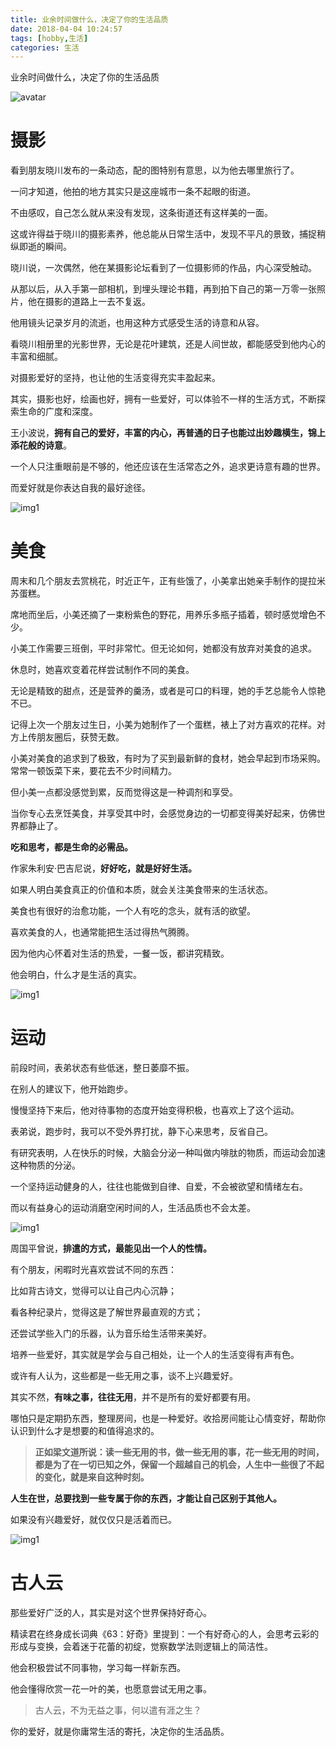 ```yaml
---
title: 业余时间做什么，决定了你的生活品质
date: 2018-04-04 10:24:57
tags: [hobby,生活]
categories: 生活
---
```

业余时间做什么，决定了你的生活品质
<!--more-->
![avatar](hobby/1.gif)

# 摄影

看到朋友晓川发布的一条动态，配的图特别有意思，以为他去哪里旅行了。

一问才知道，他拍的地方其实只是这座城市一条不起眼的街道。

不由感叹，自己怎么就从来没有发现，这条街道还有这样美的一面。

这或许得益于晓川的摄影素养，他总能从日常生活中，发现不平凡的景致，捕捉稍纵即逝的瞬间。

晓川说，一次偶然，他在某摄影论坛看到了一位摄影师的作品，内心深受触动。

从那以后，从入手第一部相机，到埋头理论书籍，再到拍下自己的第一万零一张照片，他在摄影的道路上一去不复返。

他用镜头记录岁月的流逝，也用这种方式感受生活的诗意和从容。

看晓川相册里的光影世界，无论是花叶建筑，还是人间世故，都能感受到他内心的丰富和细腻。

对摄影爱好的坚持，也让他的生活变得充实丰盈起来。

其实，摄影也好，绘画也好，拥有一些爱好，可以体验不一样的生活方式，不断探索生命的广度和深度。

王小波说，**拥有自己的爱好，丰富的内心，再普通的日子也能过出妙趣横生，锦上添花般的诗意**。

一个人只注重眼前是不够的，他还应该在生活常态之外，追求更诗意有趣的世界。

而爱好就是你表达自我的最好途径。

![img1](hobby/2.jpg)

# 美食

周末和几个朋友去赏桃花，时近正午，正有些饿了，小美拿出她亲手制作的提拉米苏蛋糕。

席地而坐后，小美还摘了一束粉紫色的野花，用养乐多瓶子插着，顿时感觉增色不少。

小美工作需要三班倒，平时非常忙。但无论如何，她都没有放弃对美食的追求。

休息时，她喜欢变着花样尝试制作不同的美食。

无论是精致的甜点，还是营养的羹汤，或者是可口的料理，她的手艺总能令人惊艳不已。

记得上次一个朋友过生日，小美为她制作了一个蛋糕，裱上了对方喜欢的花样。对方上传朋友圈后，获赞无数。

小美对美食的追求到了极致，有时为了买到最新鲜的食材，她会早起到市场采购。常常一顿饭菜下来，要花去不少时间精力。

但小美一点都没感觉到累，反而觉得这是一种调剂和享受。

当你专心去烹饪美食，并享受其中时，会感觉身边的一切都变得美好起来，仿佛世界都静止了。

**吃和思考，都是生命的必需品。**

作家朱利安·巴吉尼说，**好好吃，就是好好生活。**

如果人明白美食真正的价值和本质，就会关注美食带来的生活状态。

美食也有很好的治愈功能，一个人有吃的念头，就有活的欲望。

喜欢美食的人，也通常能把生活过得热气腾腾。

因为他内心怀着对生活的热爱，一餐一饭，都讲究精致。

他会明白，什么才是生活的真实。

![img1](hobby/3.jpg)

# 运动

前段时间，表弟状态有些低迷，整日萎靡不振。

在别人的建议下，他开始跑步。

慢慢坚持下来后，他对待事物的态度开始变得积极，也喜欢上了这个运动。

表弟说，跑步时，我可以不受外界打扰，静下心来思考，反省自己。

有研究表明，人在快乐的时候，大脑会分泌一种叫做内啡肽的物质，而运动会加速这种物质的分泌。

一个坚持运动健身的人，往往也能做到自律、自爱，不会被欲望和情绪左右。

而以有益身心的运动消磨空闲时间的人，生活品质也不会太差。

![img1](hobby/4.jpg)


周国平曾说，**排遣的方式，最能见出一个人的性情。**

有个朋友，闲暇时光喜欢尝试不同的东西：

比如背古诗文，觉得可以让自己内心沉静；

看各种纪录片，觉得这是了解世界最直观的方式；

还尝试学些入门的乐器，认为音乐给生活带来美好。

培养一些爱好，其实就是学会与自己相处，让一个人的生活变得有声有色。

或许有人认为，这些都是一些无用之事，谈不上兴趣爱好。

其实不然，**有味之事，往往无用**，并不是所有的爱好都要有用。

哪怕只是定期扔东西，整理房间，也是一种爱好。收拾房间能让心情变好，帮助你认识到什么才是想要的和值得追求的。

>**正如梁文道所说：读一些无用的书，做一些无用的事，花一些无用的时间，都是为了在一切已知之外，保留一个超越自己的机会，人生中一些很了不起的变化，就是来自这种时刻。**

**人生在世，总要找到一些专属于你的东西，才能让自己区别于其他人。**

如果没有兴趣爱好，就仅仅只是活着而已。

![img1](hobby/5.jpg)

# 古人云

那些爱好广泛的人，其实是对这个世界保持好奇心。

精读君在终身成长词典《63：好奇》里提到：一个有好奇心的人，会思考云彩的形成与变换，会着迷于花蕾的初绽，觉察数学法则逻辑上的简洁性。

他会积极尝试不同事物，学习每一样新东西。

他会懂得欣赏一花一叶的美，也愿意尝试无用之事。

>古人云，不为无益之事，何以遣有涯之生？

你的爱好，就是你庸常生活的寄托，决定你的生活品质。
